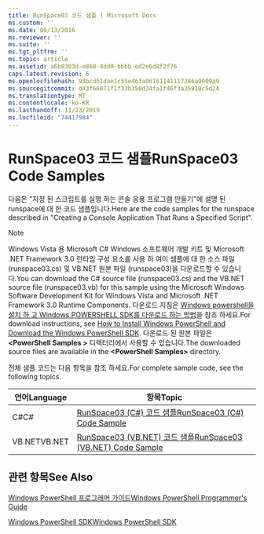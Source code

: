 ```yaml
---
title: RunSpace03 코드 샘플 | Microsoft Docs
ms.custom: ''
ms.date: 09/13/2016
ms.reviewer: ''
ms.suite: ''
ms.tgt_pltfrm: ''
ms.topic: article
ms.assetid: a6b8303d-e868-4dd0-bbbb-ed2e6d8f2f76
caps.latest.revision: 6
ms.openlocfilehash: 93bcdb1dae1c55e46fa06161141117286a9009a9
ms.sourcegitcommit: d43f66071f1f33b350d34fa1f46f3a35910c5d24
ms.translationtype: MT
ms.contentlocale: ko-KR
ms.lasthandoff: 11/23/2019
ms.locfileid: "74417984"
---
```

# <a name="runspace03-code-samples"></a><span data-ttu-id="2af73-102">RunSpace03 코드 샘플</span><span class="sxs-lookup"><span data-stu-id="2af73-102">RunSpace03 Code Samples</span></span>

<span data-ttu-id="2af73-103">다음은 "지정 된 스크립트를 실행 하는 콘솔 응용 프로그램 만들기"에 설명 된 runspace에 대 한 코드 샘플입니다.</span><span class="sxs-lookup"><span data-stu-id="2af73-103">Here are the code samples for the runspace described in "Creating a Console Application That Runs a Specified Script".</span></span>

> [!NOTE]
> <span data-ttu-id="2af73-104">Windows Vista 용 Microsoft C# Windows 소프트웨어 개발 키트 및 Microsoft .NET Framework 3.0 런타임 구성 요소를 사용 하 여이 샘플에 대 한 소스 파일 (runspace03.cs) 및 VB.NET 원본 파일 (runspace03)을 다운로드할 수 있습니다.</span><span class="sxs-lookup"><span data-stu-id="2af73-104">You can download the C# source file (runspace03.cs) and the VB.NET source file (runspace03.vb) for this sample using the Microsoft Windows Software Development Kit for Windows Vista and Microsoft .NET Framework 3.0 Runtime Components.</span></span> <span data-ttu-id="2af73-105">다운로드 지침은 [Windows powershell을 설치 하 고 Windows POWERSHELL SDK를 다운로드 하는 방법](/powershell/scripting/developer/installing-the-windows-powershell-sdk)을 참조 하세요.</span><span class="sxs-lookup"><span data-stu-id="2af73-105">For download instructions, see [How to Install Windows PowerShell and Download the Windows PowerShell SDK](/powershell/scripting/developer/installing-the-windows-powershell-sdk).</span></span>
> <span data-ttu-id="2af73-106">다운로드 된 원본 파일은 **\<PowerShell Samples >** 디렉터리에서 사용할 수 있습니다.</span><span class="sxs-lookup"><span data-stu-id="2af73-106">The downloaded source files are available in the **\<PowerShell Samples>** directory.</span></span>

<span data-ttu-id="2af73-107">전체 샘플 코드는 다음 항목을 참조 하세요.</span><span class="sxs-lookup"><span data-stu-id="2af73-107">For complete sample code, see the following topics.</span></span>

| <span data-ttu-id="2af73-108">언어</span><span class="sxs-lookup"><span data-stu-id="2af73-108">Language</span></span> |                                 <span data-ttu-id="2af73-109">항목</span><span class="sxs-lookup"><span data-stu-id="2af73-109">Topic</span></span>                                 |
| -------- | --------------------------------------------------------------------- |
| <span data-ttu-id="2af73-110">C#</span><span class="sxs-lookup"><span data-stu-id="2af73-110">C#</span></span>       | [<span data-ttu-id="2af73-111">RunSpace03 (C#) 코드 샘플</span><span class="sxs-lookup"><span data-stu-id="2af73-111">RunSpace03 (C#) Code Sample</span></span>](./runspace03-csharp-code-sample.md)     |
| <span data-ttu-id="2af73-112">VB.NET</span><span class="sxs-lookup"><span data-stu-id="2af73-112">VB.NET</span></span>   | [<span data-ttu-id="2af73-113">RunSpace03 (VB.NET) 코드 샘플</span><span class="sxs-lookup"><span data-stu-id="2af73-113">RunSpace03 (VB.NET) Code Sample</span></span>](./runspace03-vb-net-code-sample.md) |

## <a name="see-also"></a><span data-ttu-id="2af73-114">관련 항목</span><span class="sxs-lookup"><span data-stu-id="2af73-114">See Also</span></span>

[<span data-ttu-id="2af73-115">Windows PowerShell 프로그래머 가이드</span><span class="sxs-lookup"><span data-stu-id="2af73-115">Windows PowerShell Programmer's Guide</span></span>](./windows-powershell-programmer-s-guide.md)

[<span data-ttu-id="2af73-116">Windows PowerShell SDK</span><span class="sxs-lookup"><span data-stu-id="2af73-116">Windows PowerShell SDK</span></span>](../windows-powershell-reference.md)
